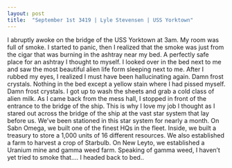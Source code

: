```yaml
---
layout: post
title:  "September 1st 3419 | Lyle Stevensen | USS Yorktown"
---
```


<p>I abruptly awoke on the bridge of the USS Yorktown at 3am. My room was full of smoke. I started to panic, then I realized that the smoke was just from the cigar that was burning in the ashtray near my bed. A perfectly safe place for an ashtray I thought to myself. I looked over in the bed next to me and saw the most beautiful alien life form sleeping next to me. After I rubbed my eyes, I realized I must have been hallucinating again. Damn frost crystals. Nothing in the bed except a yellow stain where I had pissed myself. Damn frost crystals. I got up to wash the sheets and grab a cold class of alien milk. As I came back from the mess hall, I stopped in front of the entrance to the bridge of the ship. This is why I love my job I thought as I stared out across the bridge of the ship at the vast star system that lay before us. We’ve been stationed in this star system for nearly a month. On Sabn Omega, we built one of the finest HQs in the fleet. Inside, we built a treasury to store a 1,000 units of 16 different resources. We also established a farm to harvest a crop of Starbulb. On New Leyto, we established a Uranium mine and gamma weed farm. Speaking of gamma weed, I haven’t yet tried to smoke that.... I headed back to bed..</p>

<!--more-->



